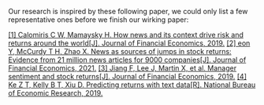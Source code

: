 Our research is inspired by these following paper, we could only list a few representative ones before we finish our wirking paper:

[[1] Calomiris C W, Mamaysky H. How news and its context drive risk and returns around the world[J]. Journal of Financial Economics, 2019.](https://www.nber.org/system/files/working_papers/w24430/w24430.pdf)
[[2] eon Y, McCurdy T H, Zhao X. News as sources of jumps in stock returns: Evidence from 21 million news articles for 9000 companies[J]. Journal of Financial Economics, 2021.](http://q3.pdfdo.com/Download/031822162733/031822162733.html)
[[3] Jiang F, Lee J, Martin X, et al. Manager sentiment and stock returns[J]. Journal of Financial Economics, 2019.](http://www.xiuminmartinwustl.com/papers/Jiang-Lee-Martin-Zhou-JFE-forthcoming.pdf)
[[4] Ke Z T, Kelly B T, Xiu D. Predicting returns with text data[R]. National Bureau of Economic Research, 2019.](https://www.nber.org/system/files/working_papers/w26186/w26186.pdf)
